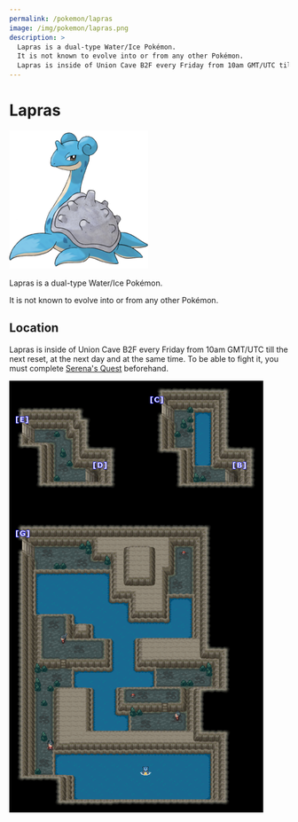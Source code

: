 ```yaml
---
permalink: /pokemon/lapras
image: /img/pokemon/lapras.png
description: >
  Lapras is a dual-type Water/Ice Pokémon.
  It is not known to evolve into or from any other Pokémon.
  Lapras is inside of Union Cave B2F every Friday from 10am GMT/UTC till the next reset, at the next day and at the same time. To be able to fight it, you must complete Serena's quest beforehand.
---
```


# Lapras

![lapras](/img/pokemon/lapras.png)

Lapras is a dual-type Water/Ice Pokémon.

It is not known to evolve into or from any other Pokémon.

## Location

Lapras is inside of Union Cave B2F every Friday from 10am GMT/UTC till the next
reset, at the next day and at the same time. To be able to fight it, you must
complete [Serena's Quest](/quests/serenas-quest) beforehand.

![lapras](/img/maps/lapras.png)
